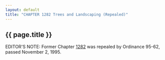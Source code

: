 ```yaml
---
layout: default
title: "CHAPTER 1282 Trees and Landscaping (Repealed)"
---
```


{{ page.title }}
----------------

EDITOR'S NOTE: Former Chapter [1282](55d9682f.html) was repealed by Ordinance 95-62, passed November 2, 1995.